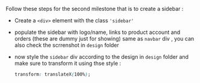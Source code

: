 Follow these steps for the second milestone that is to create a sidebar :

- Create a `<div>` element with the class `'sidebar'`
- populate the sidebar with logo/name, links to product account and orders (these are dummy just for
  showing) same as `navbar` div , you can also check the scrrenshot in `design` folder

- now style the `sidebar` div according to the design in `design` folder and make sure to transform it using thse style :
  ```css
  transform: translateX(100%);
  ```
